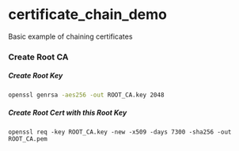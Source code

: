 # certificate_chain_demo
Basic example of chaining certificates


### Create Root CA

##### Create Root Key
``` sh
openssl genrsa -aes256 -out ROOT_CA.key 2048
```

##### Create Root Cert with this Root Key
```
openssl req -key ROOT_CA.key -new -x509 -days 7300 -sha256 -out ROOT_CA.pem
```
